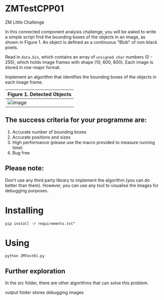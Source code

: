# ZMTestCPP01
ZM Little Challenge

In this connected component analysis challenge, you will be asked to write a simple script find the bounding boxes of the objects in an image, as shown in Figure 1. An object is defined as a continuous "Blob" of non-black pixels.

Read in `data.bin`, which contains an array of `unsigned char` numbers (0 - 255), which holds image frames with shape (10, 600, 800). Each image is stored in row-major format.

Implement an algorithm that identifies the bounding boxes of the objects in each image frame. 



| Figure 1.  Detected Objects       |
| ------------- |
|  ![image](https://user-images.githubusercontent.com/67153600/219402249-961d9574-a5c0-4dff-a062-bdd4c75d8077.png) |

## The success criteria for your programme are:

1. Accurate number of bounding boxes
2. Accurate positions and sizes
3. High performance (please use the macro provided to measure running time)
4. Bug free

## Please note:
Don't use any third party library to implement the algorithm (you can do better than them). However, you can use any tool to visualise the images for debugging purposes.


# Installing
``` 
pip install -r requirements.txt"
```

# Using
```
python ZMTest01.py
```

## Further exploration
In the src folder, there are other algorithms that can solve this problem. 

output folder stores debugging images
